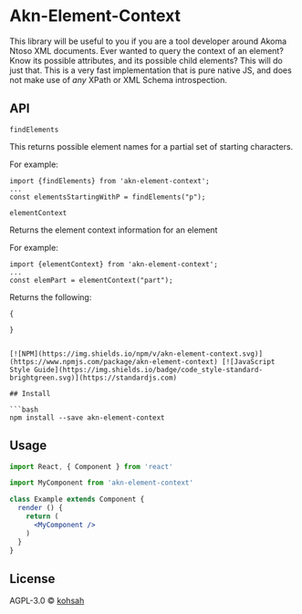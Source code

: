 # Akn-Element-Context

This library will be useful to you if you are a tool developer around Akoma Ntoso XML documents. Ever wanted to query the context of an element? Know its possible attributes, and its possible child elements? This will do just that. This is a very fast implementation that is pure native JS, and does not make use of *any* XPath or XML Schema introspection. 

## API

`findElements`

This returns possible element names for a partial set of starting characters. 

For example:

```
import {findElements} from 'akn-element-context';
...
const elementsStartingWithP = findElements("p");
```


`elementContext`

Returns the element context information for an element

For example: 

```
import {elementContext} from 'akn-element-context';
...
const elemPart = elementContext("part");
```

Returns the following: 

```
{
  
}


[![NPM](https://img.shields.io/npm/v/akn-element-context.svg)](https://www.npmjs.com/package/akn-element-context) [![JavaScript Style Guide](https://img.shields.io/badge/code_style-standard-brightgreen.svg)](https://standardjs.com)

## Install

```bash
npm install --save akn-element-context
```

## Usage

```jsx
import React, { Component } from 'react'

import MyComponent from 'akn-element-context'

class Example extends Component {
  render () {
    return (
      <MyComponent />
    )
  }
}
```

## License

AGPL-3.0 © [kohsah](https://github.com/kohsah)
